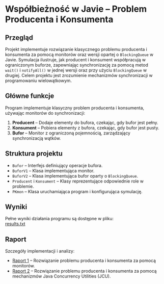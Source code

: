 # Współbieżność w Javie – Problem Producenta i Konsumenta

## Przegląd

Projekt implementuje rozwiązanie klasycznego problemu producenta i konsumenta za pomocą monitorów oraz wersji opartej o `BlockingQueue` w Javie. Symulacja ilustruje, jak producent i konsument współpracują w ograniczonym buforze, zapewniając synchronizację za pomocą metod `wait()` i `notifyAll()` w jednej wersji oraz przy użyciu `BlockingQueue` w drugiej. Celem projektu jest zrozumienie mechanizmów synchronizacji w programowaniu wielowątkowym.

## Główne funkcje

Program implementuje klasyczny problem producenta i konsumenta, używając monitorów do synchronizacji:

1. **Producent** – Dodaje elementy do bufora, czekając, gdy bufor jest pełny.
2. **Konsument** – Pobiera elementy z bufora, czekając, gdy bufor jest pusty.
3. **Bufor** – Monitor z ograniczoną pojemnością, zarządzający synchronizacją wątków.

## Struktura projektu

- `Bufor` – Interfejs definiujący operacje bufora.
- `BuforV1` – Klasa implementująca monitor.
- `BuforV2` – Klasa implementująca bufor oparty o `BlockingQueue`.
- `Producent` i `Konsument` – Klasy reprezentujące odpowiednie role w problemie.
- `PKmon` – Klasa uruchamiająca program i konfigurująca symulację.

## Wyniki

Pełne wyniki działania programu są dostępne w pliku:  
[results.txt](https://github.com/akotu235/PKmon/blob/master/results/results.txt)

## Raport

Szczegóły implementacji i analizy:

- [Raport 1](report/report.md) – Rozwiązanie problemu producenta i konsumenta za pomocą monitorów.
- [Raport 2](https://github.com/akotu235/Tury/blob/master/report/report.md) – Rozwiązanie problemu producenta i konsumenta za pomocą mechanizmów Java Concurrency Utilities (JCU).
